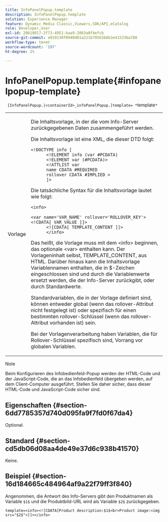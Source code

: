 ```yaml
---
title: InfoPanelPopup.template
description: InfoPanelPopup.template
solution: Experience Manager
feature: Dynamic Media Classic,Viewers,SDK/API,eCatalog
role: Developer,User
exl-id: 20618017-2f73-4951-baa9-2063a0f4efcb
source-git-commit: a919130f0940d81a221b79563b6b3e41533ba788
workflow-type: tm+mt
source-wordcount: '197'
ht-degree: 2%

---
```


# InfoPanelPopup.template{#infopanelpopup-template}

` [InfoPanelPopup.|<containerId>_infoPanelPopup.]template= *`template`*`

<table id="table_A6B1B446A7AE4A4A8B552C07EC88E518"> 
 <tbody> 
  <tr> 
   <td> <p> <span class="codeph"><span class="varname"> Vorlage</span></span> </p> </td> 
   <td> <p>Die Inhaltsvorlage, in der die vom Info-Server zurückgegebenen Daten zusammengeführt werden. </p> <p>Die Inhaltsvorlage ist eine XML, die dieser DTD folgt: </p> <p> <code>&lt;!DOCTYPE&nbsp;info&nbsp;[
      &lt;!ELEMENT&nbsp;info&nbsp;(var&nbsp;#PCDATA)
      &lt;!ELEMENT&nbsp;var&nbsp;(#PCDATA)&gt;
      &lt;!ATTLIST&nbsp;var&nbsp;
      name&nbsp;CDATA&nbsp;#REQUIRED
      rollover&nbsp;CDATA&nbsp;#IMPLIED&nbsp;&gt;
      ]&gt;</code> </p> <p>Die tatsächliche Syntax für die Inhaltsvorlage lautet wie folgt: </p> <p> <code>&lt;info&gt;
      &lt;var&nbsp;name='VAR_NAME'&nbsp;rollover='ROLLOVER_KEY'&gt;&lt;!CDATA[&nbsp;VAR_VALUE&nbsp;]]&gt;
      &lt;![CDATA[&nbsp;TEMPLATE_CONTENT&nbsp;]]&gt;
      &lt;/info&gt;</code> </p> <p>Das heißt, die Vorlage muss mit dem <span class="codeph"> &lt;info&gt;</span> beginnen, das optionale <span class="codeph"> &lt;var&gt;</span> enthalten kann. Der Vorlageninhalt selbst, <span class="codeph"> TEMPLATE_CONTENT, </span> aus HTML. Darüber hinaus kann die Inhaltsvorlage Variablennamen enthalten, die in <span class="codeph"> $</span>-Zeichen eingeschlossen sind und durch die Variablenwerte ersetzt werden, die der Info-Server zurückgibt, oder durch Standardwerte. </p> <p>Standardvariablen, die in der Vorlage definiert sind, können entweder global (wenn das rollover-Attribut nicht festgelegt ist) oder spezifisch für einen bestimmten rollover-Schlüssel (wenn das rollover-Attribut vorhanden ist) sein. </p> <p>Bei der Vorlagenverarbeitung haben Variablen, die für Rollover-Schlüssel spezifisch sind, Vorrang vor globalen Variablen. </p> </td> 
  </tr> 
 </tbody> 
</table>

>[!NOTE]
>
>Beim Konfigurieren des Infobedienfeld-Popup werden der HTML-Code und der JavaScript-Code, die an das Infobedienfeld übergeben werden, auf dem Client-Computer ausgeführt. Stellen Sie daher sicher, dass dieser HTML-Code und JavaScript-Code sicher sind.

## Eigenschaften {#section-6dd7785357d740d095fa9f7fd0f67da4}

Optional.

## Standard {#section-cd5db06d08aa4de49e37d6c938b41570}

Keine.

## Beispiel {#section-16d184665c484964af9a22f79ff3f840}

Angenommen, die Antwort des Info-Servers gibt den Produktnamen als Variable `$1$` und die Produktbild-URL wird als Variable `$2$` zurückgegeben.

`template=<info><![CDATA[Product description:$1$<br>Product image:<img src="$2$">]]></info>`
